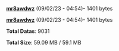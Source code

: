 [**mr8awdwz**](/data/mr8awdwz.txt) (09/02/23 - 04:54)- 1401 bytes

[**mr8awdwz**](/data/mr8awdwz.txt) (09/02/23 - 04:54)- 1401 bytes

**Total Datas**: 9031

**Total Size**: 59.09 MB / 59.1 MB